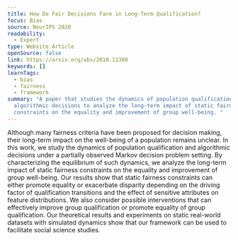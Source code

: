 ```yaml
---
title: How Do Fair Decisions Fare in Long-Term Qualification?
focus: Bias
source: NeurIPS 2020
readability:
  - Expert
type: Website Article
openSource: false
link: https://arxiv.org/abs/2010.11300
keywords: []
learnTags:
  - bias
  - fairness
  - framework
summary: "A paper that studies the dynamics of population qualification and
  algorithmic decisions to analyze the long-term impact of static fairness
  constraints on the equality and improvement of group well-being. "
---
```

Although many fairness criteria have been proposed for decision making, their
long-term impact on the well-being of a population remains unclear. In this work,
we study the dynamics of population qualification and algorithmic decisions under a partially observed Markov decision problem setting. By characterizing the
equilibrium of such dynamics, we analyze the long-term impact of static fairness
constraints on the equality and improvement of group well-being. Our results
show that static fairness constraints can either promote equality or exacerbate disparity depending on the driving factor of qualification transitions and the effect
of sensitive attributes on feature distributions. We also consider possible interventions that can effectively improve group qualification or promote equality of group
qualification. Our theoretical results and experiments on static real-world datasets
with simulated dynamics show that our framework can be used to facilitate social
science studies.

